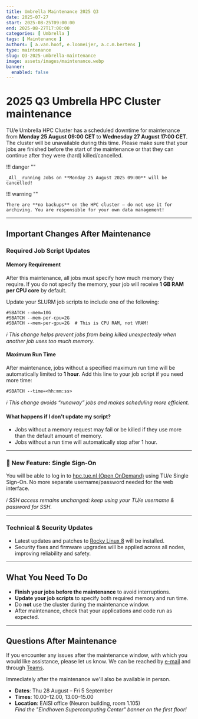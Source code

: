 ```yaml
---
title: Umbrella Maintenance 2025 Q3
date: 2025-07-27
start: 2025-08-25T09:00:00
end: 2025-08-27T17:00:00
categories: [ Umbrella ]
tags: [ Maintenance ]
authors: [ a.van.hoof, e.loomeijer, a.c.m.bertens ]
type: maintenance
slug: Q3-2025-umbrella-maintenance
image: assets/images/maintenance.webp
banner:
  enabled: false
---
```


# 2025 Q3 Umbrella HPC Cluster maintenance

TU/e Umbrella HPC Cluster has a scheduled downtime for maintenance from **Monday 25 August 09:00 CET** to **Wednesday 27
August 17:00 CET**. The cluster will be unavailable during this time. Please make sure that your jobs are finished before
the start of the maintenance or that they can continue after they were (hard) killed/cancelled.

!!! danger ""

    _All_ running Jobs on **Monday 25 August 2025 09:00** will be cancelled!

<!-- more -->

!!! warning ""

    There are **no backups** on the HPC cluster — do not use it for archiving. You are responsible for your own data management!

---

## Important Changes After Maintenance

### Required Job Script Updates

#### Memory Requirement

After this maintenance, all jobs must specify how much memory they require.  If you do not specify the memory, your job will receive **1 GB RAM per CPU core** by default.

Update your SLURM job scripts to include one of the following:

```shell
#SBATCH --mem=10G
#SBATCH --mem-per-cpu=2G
#SBATCH --mem-per-gpu=2G  # This is CPU RAM, not VRAM!
```

*ℹ️ This change helps prevent jobs from being killed unexpectedly when another job uses too much memory.*

#### Maximum Run Time

After maintenance, jobs without a specified maximum run time will be automatically limited to **1 hour**.  Add this line to your job script if you need more time:

```shell
#SBATCH --time=<hh:mm:ss>
```

*ℹ️ This change avoids “runaway” jobs and makes scheduling more efficient.*

#### What happens if I don’t update my script?
- Jobs without a memory request may fail or be killed if they use more than the default amount of memory.
- Jobs without a run time will automatically stop after 1 hour.

---

### 🎉 New Feature: Single Sign-On

You will be able to log in to [hpc.tue.nl (Open OnDemand)](https://hpc.tue.nl) using TU/e Single Sign-On.  No more separate username/password needed for the web interface.

*ℹ️ SSH access remains unchanged: keep using your TU/e username & password for SSH.*

---

### Technical & Security Updates

- Latest updates and patches to [Rocky Linux 8](https://rockylinux.org/) will be installed.
- Security fixes and firmware upgrades will be applied across all nodes, improving reliability and safety.

---

## What You Need To Do

- **Finish your jobs before the maintenance** to avoid interruptions.
- **Update your job scripts** to specify both required memory and run time.
- Do **not** use the cluster during the maintenance window.
- After maintenance, check that your applications and code run as expected.

---

## Questions After Maintenance

If you encounter any issues after the maintenance window, with which you would like assistance, please let us know.
We can be reached by [e-mail](mailto:hpcsupport@tue.nl) and through [Teams](https://teams.microsoft.com/l/team/19:7830cc8a6f244d6689a374c60673b43c%40thread.tacv2/conversations?groupId=a07b9e15-8538-4889-8610-502177c36dc7&tenantId=cc7df247-60ce-4a0f-9d75-704cf60efc64).

Immediately after the maintenance we'll also be available in person.

- **Dates**: Thu 28 August – Fri 5 September
- **Times**: 10.00–12.00, 13.00–15.00
- **Location**: EAISI office (Neuron building, room 1.105)<br/>
  _Find the "Eindhoven Supercomputing Center" banner on the first floor!_
